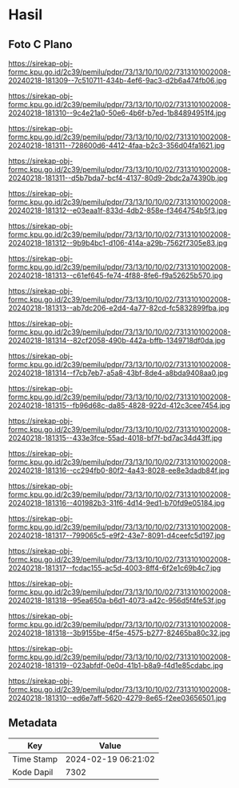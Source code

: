 # Hasil

## Foto C Plano

https://sirekap-obj-formc.kpu.go.id/2c39/pemilu/pdpr/73/13/10/10/02/7313101002008-20240218-181309--7c510711-434b-4ef6-9ac3-d2b6a474fb06.jpg

https://sirekap-obj-formc.kpu.go.id/2c39/pemilu/pdpr/73/13/10/10/02/7313101002008-20240218-181310--9c4e21a0-50e6-4b6f-b7ed-1b84894951f4.jpg

https://sirekap-obj-formc.kpu.go.id/2c39/pemilu/pdpr/73/13/10/10/02/7313101002008-20240218-181311--728600d6-4412-4faa-b2c3-356d04fa1621.jpg

https://sirekap-obj-formc.kpu.go.id/2c39/pemilu/pdpr/73/13/10/10/02/7313101002008-20240218-181311--d5b7bda7-bcf4-4137-80d9-2bdc2a74390b.jpg

https://sirekap-obj-formc.kpu.go.id/2c39/pemilu/pdpr/73/13/10/10/02/7313101002008-20240218-181312--e03eaa1f-833d-4db2-858e-f3464754b5f3.jpg

https://sirekap-obj-formc.kpu.go.id/2c39/pemilu/pdpr/73/13/10/10/02/7313101002008-20240218-181312--9b9b4bc1-d106-414a-a29b-7562f7305e83.jpg

https://sirekap-obj-formc.kpu.go.id/2c39/pemilu/pdpr/73/13/10/10/02/7313101002008-20240218-181313--c61ef645-fe74-4f88-8fe6-f9a52625b570.jpg

https://sirekap-obj-formc.kpu.go.id/2c39/pemilu/pdpr/73/13/10/10/02/7313101002008-20240218-181313--ab7dc206-e2d4-4a77-82cd-fc5832899fba.jpg

https://sirekap-obj-formc.kpu.go.id/2c39/pemilu/pdpr/73/13/10/10/02/7313101002008-20240218-181314--82cf2058-490b-442a-bffb-1349718df0da.jpg

https://sirekap-obj-formc.kpu.go.id/2c39/pemilu/pdpr/73/13/10/10/02/7313101002008-20240218-181314--f7cb7eb7-a5a8-43bf-8de4-a8bda9408aa0.jpg

https://sirekap-obj-formc.kpu.go.id/2c39/pemilu/pdpr/73/13/10/10/02/7313101002008-20240218-181315--fb96d68c-da85-4828-922d-412c3cee7454.jpg

https://sirekap-obj-formc.kpu.go.id/2c39/pemilu/pdpr/73/13/10/10/02/7313101002008-20240218-181315--433e3fce-55ad-4018-bf7f-bd7ac34d43ff.jpg

https://sirekap-obj-formc.kpu.go.id/2c39/pemilu/pdpr/73/13/10/10/02/7313101002008-20240218-181316--cc294fb0-80f2-4a43-8028-ee8e3dadb84f.jpg

https://sirekap-obj-formc.kpu.go.id/2c39/pemilu/pdpr/73/13/10/10/02/7313101002008-20240218-181316--401982b3-31f6-4d14-9ed1-b70fd9e05184.jpg

https://sirekap-obj-formc.kpu.go.id/2c39/pemilu/pdpr/73/13/10/10/02/7313101002008-20240218-181317--799065c5-e9f2-43e7-8091-d4ceefc5d197.jpg

https://sirekap-obj-formc.kpu.go.id/2c39/pemilu/pdpr/73/13/10/10/02/7313101002008-20240218-181317--fcdac155-ac5d-4003-8ff4-6f2e1c69b4c7.jpg

https://sirekap-obj-formc.kpu.go.id/2c39/pemilu/pdpr/73/13/10/10/02/7313101002008-20240218-181318--95ea650a-b6d1-4073-a42c-956d5f4fe53f.jpg

https://sirekap-obj-formc.kpu.go.id/2c39/pemilu/pdpr/73/13/10/10/02/7313101002008-20240218-181318--3b9155be-4f5e-4575-b277-82465ba80c32.jpg

https://sirekap-obj-formc.kpu.go.id/2c39/pemilu/pdpr/73/13/10/10/02/7313101002008-20240218-181319--023abfdf-0e0d-41b1-b8a9-f4d1e85cdabc.jpg

https://sirekap-obj-formc.kpu.go.id/2c39/pemilu/pdpr/73/13/10/10/02/7313101002008-20240218-181310--ed6e7aff-5620-4279-8e65-f2ee03656501.jpg


## Metadata

| Key        | Value               |
| ---------- | ------------------- |
| Time Stamp | 2024-02-19 06:21:02 |
| Kode Dapil | 7302                |



